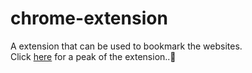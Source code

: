 # chrome-extension
A extension that can be used to bookmark the websites.</br>
Click <a href="https://ksheera-bookmark-extension.netlify.app/">here</a> for a peak of the extension..👀
